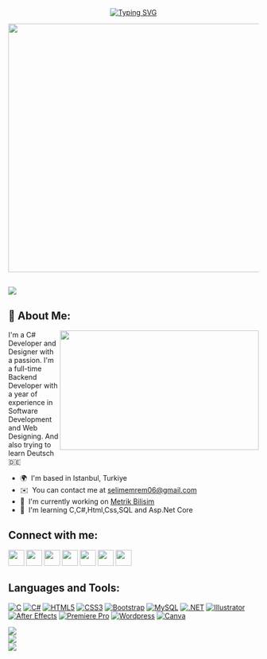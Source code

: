 
<div id="about-me" align="center"><a href="https://git.io/typing-svg"><img src="https://readme-typing-svg.demolab.com?font=Poppins&weight=600&size=50&pause=1000&color=F7F7F7&center=true&vCenter=true&width=600&height=100&lines=Hi+%F0%9F%91%8B%2C+I'm+Selim;Welcome+to+my+profile" alt="Typing SVG" /></a>
</div>

 
<img align="center" src="https://raw.githubusercontent.com/s3limm/SEA/main/Adsız%20tasarım.gif?token=GHSAT0AAAAAACBM6XNFAOYTKHN46HNIX5RWZEKYZWQ" width="1080" height="500"></img>



 
[![](https://visitcount.itsvg.in/api?id=s3limm&icon=2&color=0)](https://visitcount.itsvg.in)
------------------



💫 About Me:
------------------

<img align="right" src="https://wallpaperaccess.com/full/8088665.gif" width="400" height="240"></img>

I'm a C# Developer and Designer with a passion. I'm a full-time Backend Developer with a year of experience in Software Development and Web Designing. And also trying to learn Deutsch 🇩🇪

*   🌍  I'm based in Istanbul, Turkiye
*   ✉️  You can contact me at [selimemrem06@gmail.com](mailto:selimemrem@gmail.com)
*   🚀  I'm currently working on [Metrik Bilisim](http://https://metrikbilisim.com)
*   🧠  I'm learning C,C#,Html,Css,SQL and Asp.Net Core


Connect with me:
------------------
                  
                  
<p align="left"> <a href="https://steamcommunity.com/profiles/76561199496950614/" target="_blank" rel="noreferrer"><img src="https://cdn.freebiesupply.com/images/large/2x/steam-logo-transparent.png" width="32" height="32" /></a> <a href="https://open.spotify.com/user/00a5n7i8o5xwfdbq9kz6i8wra?si=36cfe13b9bbb4b85" target="_blank" rel="noreferrer"><img src="https://cdn3.emoji.gg/emojis/SpotifyLogo.png" width="32" height="32" /></a> <a href="https://discord.com/users/s3limm#1529" target="_blank" rel="noreferrer"><img src="https://raw.githubusercontent.com/danielcranney/readme-generator/main/public/icons/socials/discord.svg" width="32" height="32" /></a> <a href="https://www.github.com/https://github.com/s3limm?tab=repositories" target="_blank" rel="noreferrer"><img src="https://www.logo.wine/a/logo/GitHub/GitHub-Icon-White-Dark-Background-Logo.wine.svg" width="32" height="32" /></a> <a href="http://www.instagram.com/s3limm06" target="_blank" rel="noreferrer"><img src="https://raw.githubusercontent.com/danielcranney/readme-generator/main/public/icons/socials/instagram.svg" width="32" height="32" /></a>  <a href="mailto:selimemrem@gmail.com" target="_blank" rel="noreferrer"><img src="https://upload.wikimedia.org/wikipedia/commons/7/7e/Gmail_icon_%282020%29.svg" width="32" height="32" /></a> <a href="https://www.linkedin.com/in/yavuz-selim-emrem-65baa0273/" target="_blank" rel="noreferrer"><img src="https://cdn.iconscout.com/icon/free/png-512/free-linkedin-2752135-2284952.png?f=avif&w=512" width="32" height="32" /></a></p>


Languages and Tools:
------------------

<p align="left">
<a href="https://docs.microsoft.com/en-us/cpp/?view=msvc-170" target="_blank" rel="noreferrer"><img src="https://img.shields.io/badge/C-00599C?style=for-the-badge&logo=c&logoColor=white"alt="C" /></a>
<a href="https://docs.microsoft.com/en-us/dotnet/csharp/" target="_blank" rel="noreferrer"><img src="https://img.shields.io/badge/C%23-239120?style=for-the-badge&logo=c-sharp&logoColor=white" alt="C#" /></a>
<a href="https://developer.mozilla.org/en-US/docs/Glossary/HTML5" target="_blank" rel="noreferrer"><img src="https://img.shields.io/badge/HTML5-E34F26?style=for-the-badge&logo=html5&logoColor=white"  alt="HTML5" /></a>
<a href="https://www.w3.org/TR/CSS/#css" target="_blank" rel="noreferrer"><img src="https://img.shields.io/badge/CSS3-1572B6?style=for-the-badge&logo=css3&logoColor=white"  alt="CSS3" /></a>
<a href="https://getbootstrap.com/" target="_blank" rel="noreferrer"><img src="https://img.shields.io/badge/Bootstrap-563D7C?style=for-the-badge&logo=bootstrap&logoColor=white"  alt="Bootstrap" /></a>
<a href="https://www.mysql.com/" target="_blank" rel="noreferrer"><img src="https://img.shields.io/badge/MySQL-005C84?style=for-the-badge&logo=mysql&logoColor=white"  alt="MySQL" /></a>
<a href="https://dotnet.microsoft.com/en-us/" target="_blank" rel="noreferrer"><img src="https://img.shields.io/badge/.NET-512BD4?style=for-the-badge&logo=dotnet&logoColor=white"  alt=".NET" /></a>
<a href="adobe.com/uk/products/illustrator.html" target="_blank" rel="noreferrer"><img src="https://img.shields.io/badge/Adobe%20Illustrator-FF9A00?style=for-the-badge&logo=adobe%20illustrator&logoColor=white"  alt="Illustrator" /></a>
<a href="https://www.adobe.com/uk/products/aftereffects.html" target="_blank" rel="noreferrer"><img src="https://img.shields.io/badge/Adobe%20after%20affects-CF96FD?style=for-the-badge&logo=Adobe%20after%20effects&logoColor=393665" alt="After Effects" /></a>
<a href="https://www.adobe.com/uk/products/premiere.html" target="_blank" rel="noreferrer"><img src="https://img.shields.io/badge/Adobe%20Premiere%20Pro-9999FF?style=for-the-badge&logo=Adobe%20Premiere%20Pro&logoColor=white"  alt="Premiere Pro" /></a>
 <a href="https://wordpress.com/tr/" target="_blank" rel="noreferrer"><img src="https://img.shields.io/badge/Wordpress-21759B?style=for-the-badge&logo=wordpress&logoColor=white"  alt="Wordpress" /></a>
 <a href="https://www.canva.com" target="_blank" rel="noreferrer"><img src="https://img.shields.io/badge/Canva-%2300C4CC.svg?&style=for-the-badge&logo=Canva&logoColor=white"  alt="Canva" /></a>
</p>
  
  



![](https://github-readme-stats.vercel.app/api/top-langs/?username=s3limm&theme=dark&hide_border=false&include_all_commits=true&count_private=true&layout=compact)<br/>
![](https://github-readme-stats.vercel.app/api?username=s3limm&theme=dark&hide_border=false&include_all_commits=true&count_private=true)<br/>
![](https://github-readme-streak-stats.herokuapp.com/?user=s3limm&theme=dark&hide_border=false)<br/>
